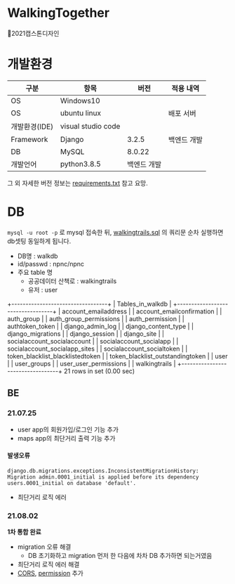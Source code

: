# WalkingTogether
🐶2021캡스톤디자인
# 개발환경
|구분|항목|버전|적용 내역|
|---|---|---|----------|
|OS|Windows10| | |
|OS|ubuntu linux| |배포 서버|
|개발환경(IDE)|visual studio code| | |
|Framework|Django|3.2.5|백엔드 개발|
|DB|MySQL|8.0.22| |
|개발언어|python3.8.5|백엔드 개발|

그 외 자세한 버전 정보는 [requirements.txt](./requirements.txt) 참고 요망.
# DB
`mysql -u root -p` 로 mysql 접속한 뒤, [walkingtrails.sql](walkingtrails.sql) 의 쿼리문 순차 실행하면 db셋팅 동일하게 됩니다.
- DB명 : walkdb
- id/passwd : npnc/npnc
- 주요 table 명
  - 공공데이터 산책로 : walkingtrails
  - 유저 : user         


+----------------------------------+
| Tables_in_walkdb                 |
+----------------------------------+
| account_emailaddress             |
| account_emailconfirmation        |
| auth_group                       |
| auth_group_permissions           |
| auth_permission                  |
| authtoken_token                  |
| django_admin_log                 |
| django_content_type              |
| django_migrations                |
| django_session                   |
| django_site                      |
| socialaccount_socialaccount      |
| socialaccount_socialapp          |
| socialaccount_socialapp_sites    |
| socialaccount_socialtoken        |
| token_blacklist_blacklistedtoken |
| token_blacklist_outstandingtoken |
| user                             |
| user_groups                      |
| user_user_permissions            |
| walkingtrails                    |
+----------------------------------+
21 rows in set (0.00 sec)
## BE

### 21.07.25
- user app의 회원가입/로그인 기능 추가
- maps app의 최단거리 출력 기능 추가

#### 발생오류
`django.db.migrations.exceptions.InconsistentMigrationHistory: Migration admin.0001_initial is applied before its dependency users.0001_initial on database 'default'.`
- 최단거리 로직 에러


### 21.08.02
**1차 통합 완료**
- migration 오류 해결
  - DB 초기화하고 migration 먼저 한 다음에 차차 DB 추가하면 되는거였음
- 최단거리 로직 에러 해결
- [CORS](https://hyeonyeee.tistory.com/65), [permission](https://www.django-rest-framework.org/api-guide/permissions/) 추가